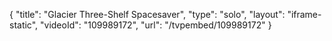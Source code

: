 {
    "title": "Glacier Three-Shelf Spacesaver",
    "type": "solo",
    "layout": "iframe-static",
    "videoId": "109989172",
    "url": "\/tvpembed\/109989172"
}